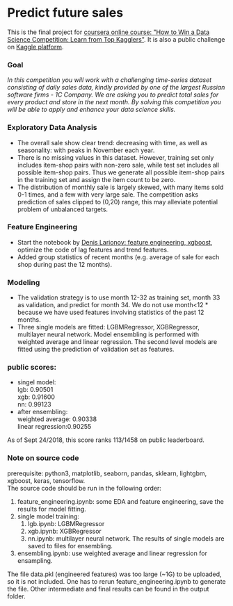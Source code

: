 # Predict future sales 

This is the final project for [coursera online course: "How to Win a Data Science Competition: Learn from Top Kagglers"](https://www.coursera.org/learn/competitive-data-science/). It is also a public challenge on [Kaggle platform](https://www.kaggle.com/c/competitive-data-science-predict-future-sales).

### Goal

*In this competition you will work with a challenging time-series dataset consisting of daily sales data, kindly provided by one of the largest Russian software firms - 1C Company. We are asking you to predict total sales for every product and store in the next month. By solving this competition you will be able to apply and enhance your data science skills.*

### Exploratory Data Analysis

* The overall sale show clear trend: decreasing with time, as well as seasonality: with peaks in November each year.
* There is no missing values in this dataset. However, training set only includes item-shop pairs with non-zero sale, while test set includes all possible item-shop pairs. Thus we generate all possible item-shop pairs in the training set and assign the item count to be zero.
* The distribution of monthly sale is largely skewed, with many items sold 0-1 times, and a few with very large sale. The competition asks prediction of sales clipped to (0,20) range, this may alleviate potential problem of unbalanced targets.

### Feature Engineering

* Start the notebook by [Denis Larionov: feature engineering, xgboost](https://www.kaggle.com/dlarionov/feature-engineering-xgboost), optimize the code of lag features and trend features. 
* Added group statistics of recent months (e.g. average of sale for each shop during past the 12 months).

### Modeling

* The validation strategy is to use month 12-32 as training set, month 33 as validation, and predict for month 34. We do not use month<12 * because we have used features involving statistics of the past 12 months.
* Three single models are fitted: LGBMRegressor, XGBRegressor, multilayer neural network.
Model ensembling is performed with weighted average and linear regression. The second level models are fitted using the prediction of validation set as features.

### public scores:
* singel model:  
lgb: 0.90501  
xgb: 0.91600  
nn:  0.99123  
* after ensembling:  
weighted average: 0.90338  
linear regression:0.90255  

As of Sept 24/2018, this score ranks 113/1458 on public leaderboard.

### Note on source code

prerequisite: python3, matplotlib, seaborn, pandas, sklearn, lightgbm, xgboost, keras, tensorflow.  
The source code should be run in the following order:  
1. feature_engineering.ipynb: some EDA and feature engineering, save the results for model fitting.
1. single model training:
    1. lgb.ipynb: LGBMRegressor
    1. xgb.ipynb: XGBRegressor
    1. nn.ipynb: multilayer neural network.
    The results of single models are saved to files for ensembling.
3. ensembling.ipynb: use weighted average and linear regression for ensampling.

The file data.pkl (engineered features) was too large (~1G) to be uploaded, so it is not included. One has to rerun feature_engineering.ipynb to generate the file. Other intermediate and final results can be found in the output folder. 


